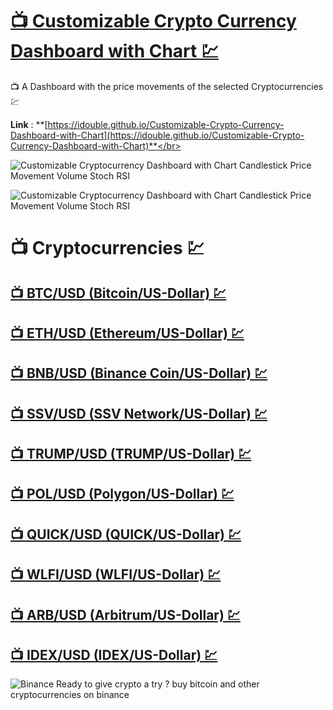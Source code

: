 # [📺 Customizable Crypto Currency Dashboard with Chart 💹](https://idouble.github.io/Customizable-Crypto-Currency-Dashboard-with-Chart)
📺 A Dashboard with the price movements of the selected Cryptocurrencies 💹

**Link** : **[https://idouble.github.io/Customizable-Crypto-Currency-Dashboard-with-Chart](https://idouble.github.io/Customizable-Crypto-Currency-Dashboard-with-Chart)**</br>

![Customizable Cryptocurrency Dashboard with Chart Candlestick Price Movement Volume Stoch RSI](Images/Customizable-Cryptocurrency-Dashboard-with-Chart-Binance.png)

![Customizable Cryptocurrency Dashboard with Chart Candlestick Price Movement Volume Stoch RSI](Images/Customizable-Cryptocurrency-Dashboard-with-Chart-Trendline.png)

# 📺 Cryptocurrencies 💹

## [📺 BTC/USD (Bitcoin/US-Dollar) 💹](https://idouble.github.io/Customizable-Crypto-Currency-Dashboard-with-Chart/BTCUSD)

## [📺 ETH/USD (Ethereum/US-Dollar) 💹](https://idouble.github.io/Customizable-Crypto-Currency-Dashboard-with-Chart/ETHUSD)

## [📺 BNB/USD (Binance Coin/US-Dollar) 💹](https://idouble.github.io/Customizable-Crypto-Currency-Dashboard-with-Chart/BNBUSD)

## [📺 SSV/USD (SSV Network/US-Dollar) 💹](https://idouble.github.io/Customizable-Crypto-Currency-Dashboard-with-Chart/SSVUSD)

## [📺 TRUMP/USD (TRUMP/US-Dollar) 💹](https://idouble.github.io/Customizable-Crypto-Currency-Dashboard-with-Chart/TRUMPUSD)

## [📺 POL/USD (Polygon/US-Dollar) 💹](https://idouble.github.io/Customizable-Crypto-Currency-Dashboard-with-Chart/POLUSD)

## [📺 QUICK/USD (QUICK/US-Dollar) 💹](https://idouble.github.io/Customizable-Crypto-Currency-Dashboard-with-Chart/QUICKUSD)

## [📺 WLFI/USD (WLFI/US-Dollar) 💹](https://idouble.github.io/Customizable-Crypto-Currency-Dashboard-with-Chart/WLFIUSD)

## [📺 ARB/USD (Arbitrum/US-Dollar) 💹](https://idouble.github.io/Customizable-Crypto-Currency-Dashboard-with-Chart/ARBUSD)

## [📺 IDEX/USD (IDEX/US-Dollar) 💹](https://idouble.github.io/Customizable-Crypto-Currency-Dashboard-with-Chart/IDEXUSD)

![Binance Ready to give crypto a try ? buy bitcoin and other cryptocurrencies on binance](Images/binance.jpg)
